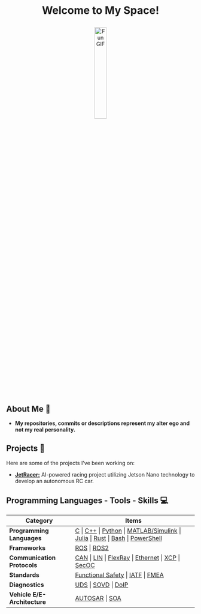 # <p align="center">Welcome to My Space!</p>

<div align="center">
<img src="https://i.kym-cdn.com/photos/images/original/002/737/966/044.gif" alt="Fun GIF" width="25%">
</div>

## About Me 💭

- **My repositories, commits or descriptions represent my alter ego and not my real personality.**

## Projects 🚀

Here are some of the projects I've been working on:

- **[JetRacer:](https://github.com/KefitzatHaderech/JetRacer-ROS)** AI-powered racing project utilizing Jetson Nano technology to develop an autonomous RC car.

## Programming Languages - Tools - Skills 💻

| **Category**                | **Items**                                                                                                                                                                                                                               |
|-----------------------------|----------------------------------------------------------------------------------------------------------------------------------------------------------------------------------------------------------------------------------------|
| **Programming Languages**   | [C](https://github.com/KefitzatHaderech/C) \| [C++](https://github.com/KefitzatHaderech/CPP) \| [Python](https://github.com/KefitzatHaderech/Python) \| [MATLAB/Simulink](https://github.com/KefitzatHaderech/MATLAB-Simulink-Stateflow) \| [Julia]() \| [Rust]() \| [Bash]() \| [PowerShell]() |
| **Frameworks**              | [ROS](https://github.com/KefitzatHaderech/ROS) \| [ROS2](https://github.com/KefitzatHaderech/ROS2)                                                                                                                                       |
| **Communication Protocols** | [CAN](https://github.com/KefitzatHaderech/CAN) \| [LIN](https://github.com/KefitzatHaderech/LIN) \| [FlexRay](https://github.com/KefitzatHaderech/FLEXRAY) \| [Ethernet](https://github.com/KefitzatHaderech/ETHERNET) \| [XCP](https://github.com/KefitzatHaderech/XCP) \| [SecOC](https://github.com/KefitzatHaderech/SecOC) |
| **Standards**               | [Functional Safety](https://github.com/KefitzatHaderech/FuSi) \| [IATF](https://github.com/KefitzatHaderech/IATF) \| [FMEA](https://github.com/KefitzatHaderech/FMEA)                                                                  |
| **Diagnostics**             | [UDS](https://github.com/KefitzatHaderech/UDS) \| [SOVD](https://github.com/KefitzatHaderech/SOVD) \| [DoIP](https://github.com/KefitzatHaderech/DoIP)                                                                                 |
| **Vehicle E/E-Architecture**| [AUTOSAR](https://github.com/KefitzatHaderech/AUTOSAR) \| [SOA](https://github.com/KefitzatHaderech/SOA)                                                                                                                                |
